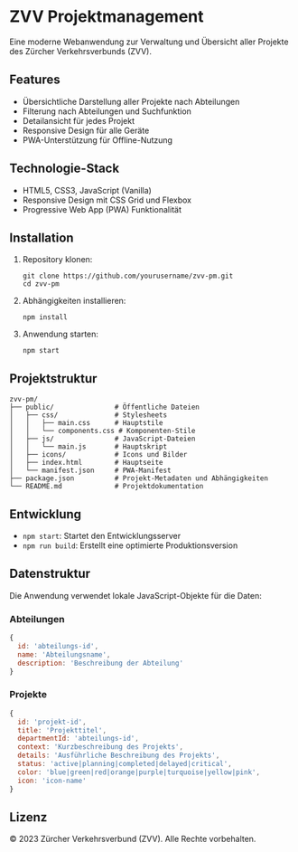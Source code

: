# ZVV Projektmanagement

Eine moderne Webanwendung zur Verwaltung und Übersicht aller Projekte des Zürcher Verkehrsverbunds (ZVV).

## Features

- Übersichtliche Darstellung aller Projekte nach Abteilungen
- Filterung nach Abteilungen und Suchfunktion
- Detailansicht für jedes Projekt
- Responsive Design für alle Geräte
- PWA-Unterstützung für Offline-Nutzung

## Technologie-Stack

- HTML5, CSS3, JavaScript (Vanilla)
- Responsive Design mit CSS Grid und Flexbox
- Progressive Web App (PWA) Funktionalität

## Installation

1. Repository klonen:
   ```
   git clone https://github.com/yourusername/zvv-pm.git
   cd zvv-pm
   ```

2. Abhängigkeiten installieren:
   ```
   npm install
   ```

3. Anwendung starten:
   ```
   npm start
   ```

## Projektstruktur

```
zvv-pm/
├── public/               # Öffentliche Dateien
│   ├── css/              # Stylesheets
│   │   ├── main.css      # Hauptstile
│   │   └── components.css # Komponenten-Stile
│   ├── js/               # JavaScript-Dateien
│   │   └── main.js       # Hauptskript
│   ├── icons/            # Icons und Bilder
│   ├── index.html        # Hauptseite
│   └── manifest.json     # PWA-Manifest
├── package.json          # Projekt-Metadaten und Abhängigkeiten
└── README.md             # Projektdokumentation
```

## Entwicklung

- `npm start`: Startet den Entwicklungsserver
- `npm run build`: Erstellt eine optimierte Produktionsversion

## Datenstruktur

Die Anwendung verwendet lokale JavaScript-Objekte für die Daten:

### Abteilungen

```javascript
{
  id: 'abteilungs-id',
  name: 'Abteilungsname',
  description: 'Beschreibung der Abteilung'
}
```

### Projekte

```javascript
{
  id: 'projekt-id',
  title: 'Projekttitel',
  departmentId: 'abteilungs-id',
  context: 'Kurzbeschreibung des Projekts',
  details: 'Ausführliche Beschreibung des Projekts',
  status: 'active|planning|completed|delayed|critical',
  color: 'blue|green|red|orange|purple|turquoise|yellow|pink',
  icon: 'icon-name'
}
```

## Lizenz

© 2023 Zürcher Verkehrsverbund (ZVV). Alle Rechte vorbehalten. 